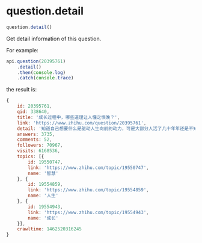 # question.detail

```javascript
question.detail()
```

Get detail information of this question.

For example:

```javascript
api.question(20395761)
    .detail()
    .then(console.log)
    .catch(console.trace)
```

the result is:

```javascript
{
    id: 20395761,
    qid: 338640,
    title: '成长过程中，哪些道理让人懂之恨晚？',
    link: 'https://www.zhihu.com/question/20395761',
    detail: '知道自己想要什么是驱动人生向前的动力，可是大部分人活了几十年年还是不知道，浑浑噩噩的探索着，不知如何选择，也许人生就这样过了。',
    answers: 3735,
    comments: 52,
    followers: 70967,
    visits: 6168536,
    topics: [{
        id: 19550747,
        link: 'https://www.zhihu.com/topic/19550747',
        name: '智慧'
    }, {
        id: 19554859,
        link: 'https://www.zhihu.com/topic/19554859',
        name: '人生'
    }, {
        id: 19554943,
        link: 'https://www.zhihu.com/topic/19554943',
        name: '成长'
    }],
    crawltime: 1462520316245
}
```
